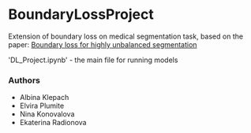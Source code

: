 # BoundaryLossProject
Extension of boundary loss on medical segmentation task, based on the paper: [Boundary loss for highly unbalanced segmentation](https://arxiv.org/abs/1812.07032)

'DL_Project.ipynb' - the main file for running models

### Authors 

- Albina Klepach
- Elvira Plumite
- Nina Konovalova
- Ekaterina Radionova
